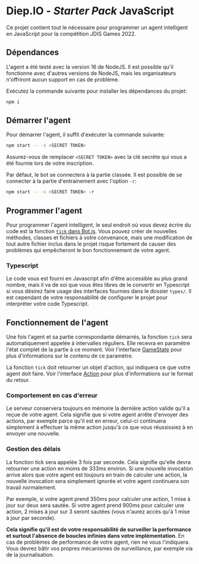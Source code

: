 # Diep.IO - _Starter Pack_ JavaScript

Ce projet contient tout le nécessaire pour programmer un agent intelligent en JavaScript pour la compétition JDIS Games 2022.

## Dépendances

L'agent a été testé avec la version 16 de NodeJS. Il est possible qu'il fonctionne avec d'autres versions de NodeJS, mais les organisateurs n'offriront aucun support en cas de problème.

Exécutez la commande suivante pour installer les dépendances du projet:

```bash
npm i
```

## Démarrer l'agent

Pour démarrer l'agent, il suffit d'exécuter la commande suivante:

```bash
npm start -- -s <SECRET TOKEN>
```

Assurez-vous de remplacer `<SECRET TOKEN>` avec la clé secrète qui vous a été fournie lors de votre inscription.

Par défaut, le bot se connectera à la partie classée. Il est possible de se connecter à la partie d'entrainement avec l'option `-r`:

```bash
npm start -- -s <SECRET TOKEN> -r
```

## Programmer l'agent

Pour programmer l'agent intelligent, le seul endroit où vous devez écrire du code est la fonction [`tick` dans Bot.js](./Bot.js). Vous pouvez créer de nouvelles méthodes, classes et fichiers à votre convenance, mais une modification de tout autre fichier inclus dans le projet risque fortement de causer des problèmes qui empêcheront le bon fonctionnement de votre agent.

### Typescript

Le code vous est fourni en Javascript afin d'être accessible au plus grand nombre, mais il va de soi que vous êtes libres de le convertir en Typescript si vous désirez faire usage des interfaces fournies dans le dossier `types/`. Il est cependant de votre responsabilité de configurer le projet pour interpréter votre code Typescript.

## Fonctionnement de l'agent

Une fois l'agent et sa partie correspondante démarrés, la fonction `tick` sera automatiquement appelée à intervalles réguliers. Elle recevra en paramètre l'état complet de la partie à ce moment. Voir l'interface [GameState](types/GameState.d.ts) pour plus d'informations sur le contenu de ce paramètre.

La fonction `tick` doit retourner un objet d'action, qui indiquera ce que votre agent doit faire. Voir l'interface [Action](types/Action.d.ts) pour plus d'informations sur le format du retour.

### Comportement en cas d'erreur

Le serveur conservera toujours en mémoire la dernière action valide qu'il a reçue de votre agent. Cela signifie que si votre agent arrête d'envoyer des actions, par exemple parce qu'il est en erreur, celui-ci continuera simplement à effectuer la même action jusqu'à ce que vous réussissiez à en envoyer une nouvelle.

### Gestion des délais

La fonction tick sera appelée 3 fois par seconde. Cela signifie qu'elle devra retourner une action en moins de 333ms environ. Si une nouvelle invocation arrive alors que votre agent est toujours en train de calculer une action, la nouvelle invocation sera simplement ignorée et votre agent continuera son travail normalement.

Par exemple, si votre agent prend 350ms pour calculer une action, 1 mise à jour sur deux sera sautée. Si votre agent prend 900ms pour calculer une action, 2 mises à jour sur 3 seront sautées (vous n'aurez accès qu'à 1 mise à jour par seconde).

**Cela signifie qu'il est de votre responsabilité de surveiller la performance et surtout l'absence de boucles infinies dans votre implémentation**. En cas de problèmes de performance de votre agent, rien ne vous l'indiquera. Vous devrez bâtir vos propres mécanismes de surveillance, par exemple via de la journalisation.
